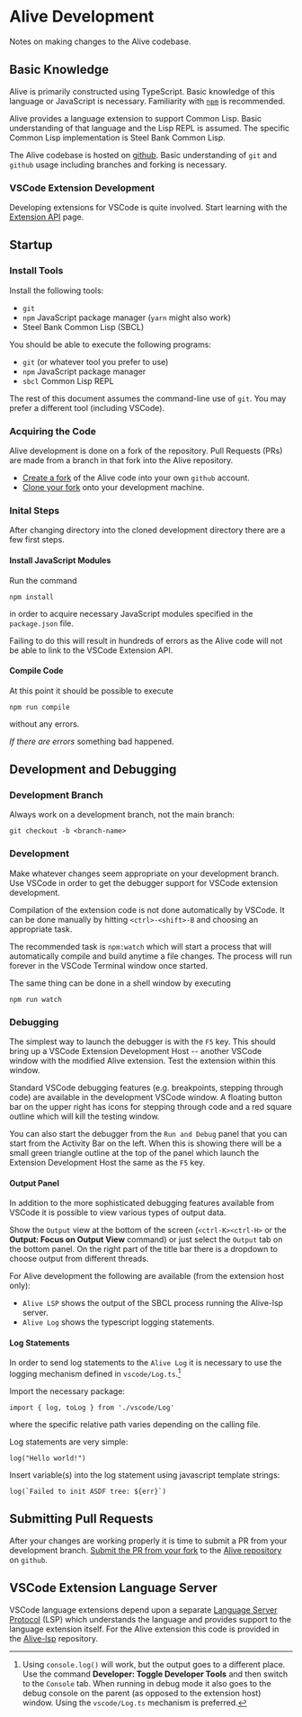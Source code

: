 # Alive Development

Notes on making changes to the Alive codebase.

## Basic Knowledge

Alive is primarily constructed using TypeScript.
Basic knowledge of this language or JavaScript is necessary.
Familiarity with
[`npm`](https://nodejs.dev/en/learn/an-introduction-to-the-npm-package-manager/)
is recommended.

Alive provides a language extension to support Common Lisp.
Basic understanding of that language and the Lisp REPL is assumed.
The specific Common Lisp implementation is Steel Bank Common Lisp.

The Alive codebase is hosted on
[github](https://github.com/nobody-famous/alive).
Basic understanding of `git` and `github` usage
including branches and forking is necessary.

### VSCode Extension Development

Developing extensions for VSCode is quite involved.
Start learning with the
[Extension API](https://code.visualstudio.com/api) page.

## Startup

### Install Tools

Install the following tools:
* `git`
* `npm` JavaScript package manager (`yarn` might also work)
* Steel Bank Common Lisp (SBCL)

You should be able to execute the following programs:
* `git` (or whatever tool you prefer to use)
* `npm` JavaScript package manager
* `sbcl` Common Lisp REPL

The rest of this document assumes the command-line use of `git`.
You may prefer a different tool (including VSCode).

### Acquiring the Code

Alive development is done on a fork of the repository.
Pull Requests (PRs) are made from a branch in that fork
into the Alive repository.

* [Create a fork](https://docs.github.com/en/get-started/quickstart/fork-a-repo)
  of the Alive code into your own `github` account.
* [Clone your fork](https://docs.github.com/en/repositories/creating-and-managing-repositories/cloning-a-repository)
  onto your development machine.

### Inital Steps

After changing directory into the cloned development directory there are a few first steps.

#### Install JavaScript Modules

Run the command
```
npm install
```
in order to acquire necessary JavaScript modules
specified in the `package.json` file.

Failing to do this will result in hundreds of errors
as the Alive code will not be able to link to
the VSCode Extension API.

#### Compile Code

At this point it should be possible to execute
```
npm run compile
```
without any errors.

_If there are errors_ something bad happened.

## Development and Debugging

### Development Branch

Always work on a development branch, not the main branch:
```
git checkout -b <branch-name>
```

### Development

Make whatever changes seem appropriate on your development branch.
Use VSCode in order to get the debugger support for VSCode extension development.

Compilation of the extension code is not done automatically by VSCode.
It can be done manually by hitting `<ctrl>-<shift>-B` and choosing
an appropriate task.

The recommended task is `npm:watch` which will start a process that
will automatically compile and build anytime a file changes.
The process will run forever in the VSCode Terminal window once started.

The same thing can be done in a shell window by executing
```
npm run watch
```

### Debugging

The simplest way to launch the debugger is with the `F5` key.
This should bring up a VSCode Extension Development Host -- another VSCode window with the modified Alive extension.
Test the extension within this window.

Standard VSCode debugging features (e.g. breakpoints, stepping through code) are available in the development VSCode window.
A floating button bar on the upper right has icons for
stepping through code and a red square outline
which will kill the testing window.

You can also start the debugger from the `Run and Debug` panel
that you can start from the Activity Bar on the left.
When this is showing there will be a small green triangle outline at the top of the panel which launch the Extension Development Host
the same as the `F5` key.

#### Output Panel

In addition to the more sophisticated debugging features available from VSCode
it is possible to view various types of output data.

Show the `Output` view at the bottom of the screen (`<ctrl-K><ctrl-H>` or
the **Output: Focus on Output View** command) or just select the `Output` tab on the bottom panel.
On the right part of the title bar there is a dropdown to choose output from different threads.

For Alive development the following are available (from the extension host only):

* `Alive LSP` shows the output of the SBCL process running the Alive-lsp server.
* `Alive Log` shows the typescript logging statements.

#### Log Statements

In order to send log statements to the `Alive Log` it is necessary to use the logging
mechanism defined in `vscode/Log.ts`.[^1]

Import the necessary package:
```
import { log, toLog } from './vscode/Log'
```
where the specific relative path varies depending on the calling file.

Log statements are very simple:
```
log("Hello world!")
```
Insert variable(s) into the log statement using javascript template strings:
```
log(`Failed to init ASDF tree: ${err}`)
```

[^1]: Using `console.log()` will work, but the output goes to a different place.
Use the command **Developer: Toggle Developer Tools** and then switch to the `Console` tab.
When running in debug mode it also goes to the debug console on the parent
(as opposed to the extension host) window.
Using the `vscode/Log.ts` mechanism is preferred.

## Submitting Pull Requests

After your changes are working properly it is time to submit a PR from your development branch.
[Submit the PR from your fork](https://docs.github.com/en/pull-requests/collaborating-with-pull-requests/proposing-changes-to-your-work-with-pull-requests/creating-a-pull-request-from-a-fork)
to the [Alive repository](https://github.com/nobody-famous/alive) on `github`.

## VSCode Extension Language Server

VSCode language extensions depend upon a separate [Language Server Protocol](https://code.visualstudio.com/api/language-extensions/language-server-extension-guide) (LSP) which understands the language and provides support to the language extension itself. For the Alive extension this code is provided in the
[Alive-lsp](https://github.com/nobody-famous/alive-lsp) repository.